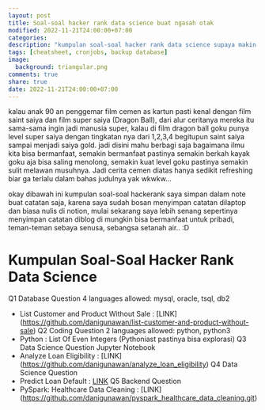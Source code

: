 ```yaml
---
layout: post
title: Soal-soal hacker rank data science buat ngasah otak
modified: 2022-11-21T24:00:00+07:00
categories:
description: "kumpulan soal-soal hacker rank data science supaya makin sayentist"
tags: [cheatsheet, cronjobs, backup database]
image:
  background: triangular.png
comments: true
share: true
date: 2022-11-21T24:00:00+07:00
---
```


kalau anak 90 an penggemar film cemen as kartun pasti kenal dengan film saint saiya dan film super saiya (Dragon Ball), dari alur ceritanya mereka itu sama-sama ingin jadi manusia super, kalau di film dragon ball
goku punya level super saiya dengan tingkatan nya dari 1,2,3,4 begitupun saint saiya sampai menjadi saiya gold. jadi disini mahu berbagi saja bagaimana ilmu kita bisa bermanfaat, semakin bermanfaat pastinya semakin berkah kayak goku aja bisa saling menolong, semakin kuat level goku pastinya semakin sulit melawan musuhnya. Jadi cerita cemen diatas hanya sedikit refreshing biar ga terlalu dalam bahas judulnya yak wkwkw...

okay dibawah ini kumpulan soal-soal hackerank saya simpan dalam note buat catatan saja, karena saya sudah bosan menyimpan catatan dilaptop dan biasa nulis di notion, mulai sekarang saya lebih senang sepertinya menyimpan catatan diblog di mungkin bisa bermanfaat untuk pribadi, teman-teman sebaya senusa, sebangsa setanah air.. :D 


# Kumpulan Soal-Soal Hacker Rank Data Science
Q1 Database Question 4 languages allowed: mysql, oracle, tsql, db2
- List Customer and Product Without Sale : [LINK] (https://github.com/danigunawan/list-customer-and-product-without-sale)
Q2 Coding Question 2 languages allowed: python, python3
- Python : List Of Even Integers (Pythoniast pastinya bisa explorasi)
Q3 Data Science Question Jupyter Notebook
- Analyze Loan Eligibility : [LINK] (https://github.com/danigunawan/analyze_loan_eligibility)
Q4 Data Science Question
- Predict Loan Default : [LINK](https://github.com/danigunawan/predict_loan_default.git)
Q5 Backend Question
- PySpark: Healthcare Data Cleaning : [LINK] (https://github.com/danigunawan/pyspark_healthcare_data_cleaning.git)

